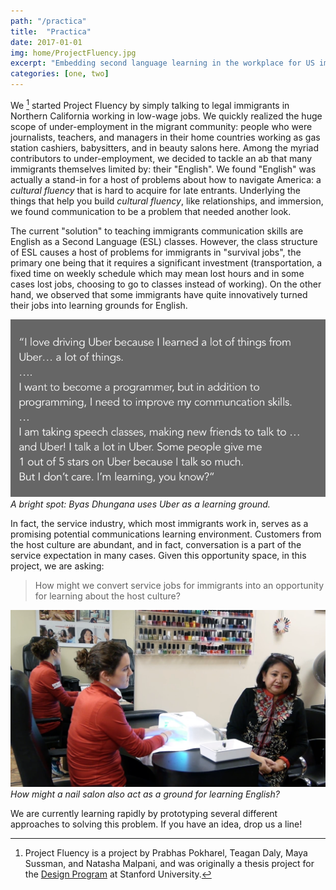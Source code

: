 ```yaml
---
path: "/practica"
title:  "Practica"
date: 2017-01-01
img: home/ProjectFluency.jpg
excerpt: "Embedding second language learning in the workplace for US immigrants"
categories: [one, two]
---
```


We [^1] started Project Fluency by simply talking to legal immigrants in Northern California working in low-wage jobs. We quickly realized the huge scope of under-employment in the migrant community: people who were journalists, teachers, and managers in their home countries working as gas station cashiers, babysitters, and in beauty salons here. Among the myriad contributors to under-employment, we decided to tackle an ab that many immigrants themselves limited by: their "English". We found "English" was actually a stand-in for a host of problems about how to navigate America: a _cultural fluency_ that is hard to acquire for late entrants. Underlying the things that help you build _cultural fluency_, like relationships, and immersion, we found communication to be a problem that needed another look.

The current "solution" to teaching immigrants communication skills are English as a Second Language (ESL) classes. However, the class structure of ESL causes a host of problems for immigrants in "survival jobs", the primary one being that it requires a significant investment (transportation, a fixed time on weekly schedule which may mean lost hours and in some cases lost jobs, choosing to go to classes instead of working). On the other hand, we observed that some immigrants have quite innovatively turned their jobs into learning grounds for English.


![UberInnovator](./ByasUber.png)
*A bright spot: Byas Dhungana uses Uber as a learning ground.*

In fact, the service industry, which most immigrants work in, serves as a promising potential communications learning environment. Customers from the host culture are abundant, and in fact, conversation is a part of the service expectation in many cases. Given this opportunity space, in this project, we are asking:

> How might we convert service jobs for immigrants into an opportunity for learning about the host culture?

![UberInnovator](./NailSalon.png)
*How might a nail salon also act as a ground for learning English?*

We are currently learning rapidly by prototyping several different approaches to solving this problem. If you have an idea, drop us a line!

[^1]: Project Fluency is a project by Prabhas Pokharel, Teagan Daly, Maya Sussman, and Natasha Malpani, and was originally a thesis project for the [Design Program](http://designimpact.stanford.edu/) at Stanford University.





